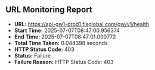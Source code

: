## URL Monitoring Report

- **URL:** https://api-gw1-prod1.fisglobal.com/gw/v1/health
- **Start Time:** 2025-07-07T08:47:00.956374
- **End Time:** 2025-07-07T08:47:01.000772
- **Total Time Taken:** 0.044398 seconds
- **HTTP Status Code:** 403
- **Status:** Failure
- **Failure Reason:** HTTP Status Code: 403
